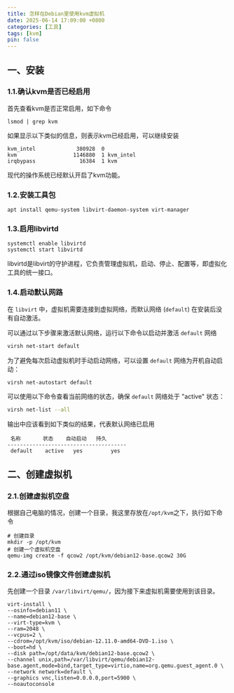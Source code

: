 ```yaml
---
title: 怎样在Debian里使用kvm虚拟机
date: 2025-06-14 17:09:00 +0800
categories: [工具]
tags: [kvm]
pin: false
---
```


## 一、安装

### 1.1.确认kvm是否已经启用

首先查看kvm是否正常启用，如下命令

```shell
lsmod | grep kvm
```

如果显示以下类似的信息，则表示kvm已经启用，可以继续安装

```shell
kvm_intel             380928  0
kvm                  1146880  1 kvm_intel
irqbypass              16384  1 kvm
```

现代的操作系统已经默认开启了kvm功能。

### 1.2.安装工具包

```shell
apt install qemu-system libvirt-daemon-system virt-manager
```

### 1.3.启用libvirtd

```shell
systemctl enable libvirtd
systemctl start libvirtd
```

libvirtd是libvirt的守护进程，它负责管理虚拟机，启动、停止、配置等，即虚拟化工具的统一接口。

### 1.4.启动默认网路

在 `libvirt` 中，虚拟机需要连接到虚拟网络，而默认网络 (`default`) 在安装后没有自动激活。

可以通过以下步骤来激活默认网络，运行以下命令以启动并激活 `default` 网络

```bash
virsh net-start default
```

为了避免每次启动虚拟机时手动启动网络，可以设置 `default` 网络为开机自动启动：

```bash
virsh net-autostart default
```

可以使用以下命令查看当前网络的状态，确保 `default` 网络处于 "active" 状态：

```bash
virsh net-list --all
```

输出中应该看到如下类似的结果，代表默认网络已启用

```shell
 名称       状态    自动启动   持久
--------------------------------------
 default    active   yes         yes
```

## 二、创建虚拟机

### 2.1.创建虚拟机空盘

根据自己电脑的情况，创建一个目录，我这里存放在`/opt/kvm`之下，执行如下命令

```shell
# 创建目录
mkdir -p /opt/kvm
# 创建一个虚拟机空盘
qemu-img create -f qcow2 /opt/kvm/debian12-base.qcow2 30G
```

### 2.2.通过iso镜像文件创建虚拟机

先创建一个目录 `/var/libvirt/qemu/`，因为接下来虚拟机需要使用到该目录。

```shell
virt-install \
--osinfo=debian11 \
--name=debian12-base \
--virt-type=kvm \
--ram=2048 \
--vcpus=2 \
--cdrom=/opt/kvm/iso/debian-12.11.0-amd64-DVD-1.iso \
--boot=hd \
--disk path=/opt/data/kvm/debian12-base.qcow2 \
--channel unix,path=/var/libvirt/qemu/debian12-base.agent,mode=bind,target_type=virtio,name=org.qemu.guest_agent.0 \
--network network=default \
--graphics vnc,listen=0.0.0.0,port=5900 \
--noautoconsole
```
